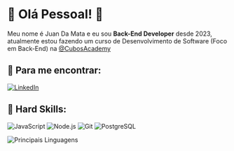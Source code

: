 # 🚀 Olá Pessoal! :handshake:

Meu nome é Juan Da Mata e eu sou **Back-End Developer** desde 2023, atualmente estou fazendo um curso de Desenvolvimento de Software (Foco em Back-End)  na [@CubosAcademy](https://cubos.academy/)

## 🔔 Para me encontrar:
[![LinkedIn](https://img.shields.io/badge/LinkedIn-0000FF?style=for-the-badge&logo=linkedin&logoColor=FFFFFF)](https://www.linkedin.com/in/juan-da-mata-85488621a/)

## 📌 Hard Skills:
![JavaScript](https://img.shields.io/badge/JavaScript-FFFF00?style=for-the-badge&logo=javascript&logoColor=000000) ![Node.js](https://img.shields.io/badge/Node%20js-01DF01?style=for-the-badge&logo=nodedotjs&logoColor=000000) ![Git](https://img.shields.io/badge/GIT-FF0000?style=for-the-badge&logo=git&logoColor=white) ![PostgreSQL](https://img.shields.io/badge/PostgreSQL-0000FF?style=for-the-badge&logo=postgresql&logoColor=FFFFFF)



 ![Principais Linguagens](https://github-readme-stats.vercel.app/api/top-langs/?username=JuanDaMata&theme=tokyonight&hide_border=true&custom_title=Principais%20%Linguagens)
